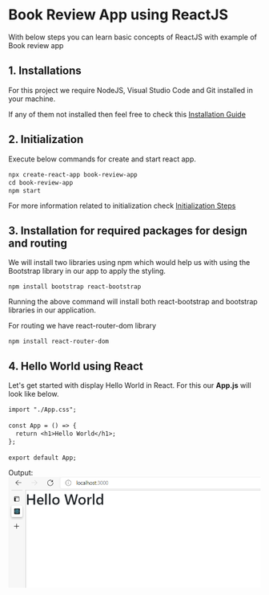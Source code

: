 # Book Review App using ReactJS

With below steps you can learn basic concepts of ReactJS with example of Book review app

## 1. Installations

For this project we require NodeJS, Visual Studio Code and Git installed in your machine.

If any of them not installed then feel free to check this [Installation Guide](https://github.com/nehawork/book-review-app/blob/master/documents/installation-guide.pdf) 

## 2. Initialization

Execute below commands for create and start react app.

```
npx create-react-app book-review-app
cd book-review-app
npm start
```

For more information related to initialization check [Initialization Steps](https://github.com/nehawork/book-review-app/blob/master/documents/initialization-steps.pdf) 

## 3. Installation for required packages for design and routing

We will install two libraries using npm which would help us with using the Bootstrap library in our app to apply the styling.

```
npm install bootstrap react-bootstrap
```
Running the above command will install both react-bootstrap and bootstrap libraries in our application.


For routing we have react-router-dom library

```
npm install react-router-dom
```

## 4. Hello World using React

Let's get started with display Hello World in React.
For this our **App.js** will look like below.

```
import "./App.css";

const App = () => {
  return <h1>Hello World</h1>;
};

export default App;
```

Output:
![](images/hello-world.png)
